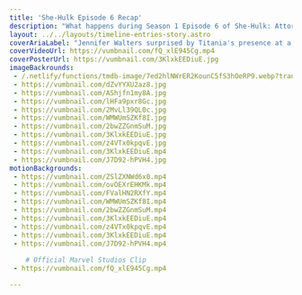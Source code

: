 ```yaml
---
title: 'She-Hulk Episode 6 Recap'
description: "What happens during Season 1 Episode 6 of She-Hulk: Attorney at Law. "
layout: ../../layouts/timeline-entries-story.astro
coverAriaLabel: "Jennifer Walters surprised by Titania's presence at a wedding. "
coverVideoUrl: https://vumbnail.com/fQ_xlE945Cg.mp4
coverPosterUrl: https://vumbnail.com/3KlxkEEDiuE.jpg
imageBackrounds: 
 - /.netlify/functions/tmdb-image/7ed2hlNWrER2KounC5fS3hOeRP9.webp?transparent=0&width=2200
 - https://vumbnail.com/dZvYYXU2az8.jpg
 - https://vumbnail.com/AShjfn1my8A.jpg
 - https://vumbnail.com/lHFa9pxr8Gc.jpg
 - https://vumbnail.com/2MvLl39QL0c.jpg
 - https://vumbnail.com/WMWUmSZKf8I.jpg
 - https://vumbnail.com/2bwZZGnmSuM.jpg
 - https://vumbnail.com/3KlxkEEDiuE.jpg
 - https://vumbnail.com/z4VTx0kpqvE.jpg
 - https://vumbnail.com/3KlxkEEDiuE.mp4
 - https://vumbnail.com/J7D92-hPVH4.jpg
motionBackgrounds: 
 - https://vumbnail.com/ZSlZXNWd6x0.mp4
 - https://vumbnail.com/ovOEXrEHKMk.mp4
 - https://vumbnail.com/FValHN2RXfY.mp4
 - https://vumbnail.com/WMWUmSZKf8I.mp4
 - https://vumbnail.com/2bwZZGnmSuM.mp4
 - https://vumbnail.com/3KlxkEEDiuE.mp4
 - https://vumbnail.com/z4VTx0kpqvE.mp4
 - https://vumbnail.com/3KlxkEEDiuE.mp4
 - https://vumbnail.com/J7D92-hPVH4.mp4
    
    # Official Marvel Studios Clip
 - https://vumbnail.com/fQ_xlE945Cg.mp4

---
```



